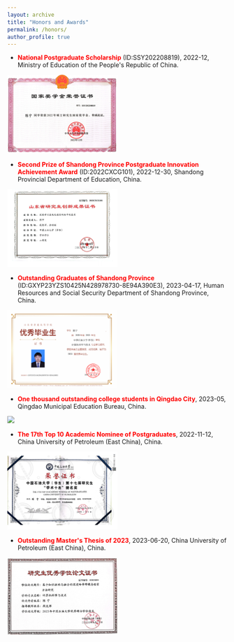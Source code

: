 ```yaml
---
layout: archive
title: "Honors and Awards"
permalink: /honors/
author_profile: true
---
```


* **<font color=red>National Postgraduate Scholarship</font>** (ID:SSY202208819), 2022-12, Ministry of Education of the People's Republic of China.
<img src="国奖证书-陈宁.png" width=50%>

* **<font color=red>Second Prize of Shandong Province Postgraduate Innovation Achievement Award</font>** (ID:2022CXCG101), 2022-12-30, Shandong Provincial Department of Education, China.
<img src="山东省研究生创新成果证书.png" width=50%>

* **<font color=red>Outstanding Graduates of Shandong Province</font>** (ID:GXYP23YZS10425N428978730-8E94A390E3), 2023-04-17, Human Resources and Social Security Department of Shandong Province, China.
<img src="省级优秀毕业生证书.png" width=50%>

* **<font color=red>One thousand outstanding college students in Qingdao City</font>**, 2023-05, Qingdao Municipal Education Bureau, China.
<img src="青岛市千名优秀大学生.png" width=50%>

* **<font color=red>The 17th Top 10 Academic Nominee of Postgraduates</font>**, 2022-11-12, China University of Petroleum (East China), China.
<img src="2022年中国石油大学（华东）学术十杰提名奖.png" width=50%>

* **<font color=red>Outstanding Master's Thesis of 2023</font>**, 2023-06-20, China University of Petroleum (East China), China.
<img src="优秀硕士论文证书.PNG" width=50%>

